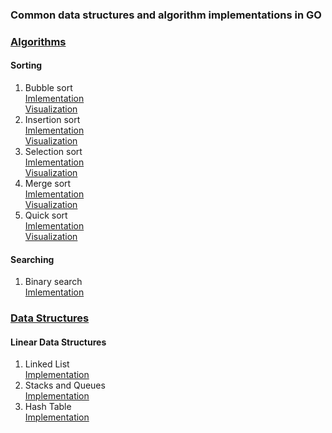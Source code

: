 ### Common data structures and algorithm implementations in GO

### <ins>Algorithms<ins>
#### Sorting

1. Bubble sort
   <br>
   [Imlementation](sorting/bubble.go)
   <br>
   [Visualization](https://www.hackerearth.com/practice/algorithms/sorting/merge-sort/visualize/)
2. Insertion sort
   <br>
   [Imlementation](sorting/insertion.go)
   <br>
   [Visualization](https://www.hackerearth.com/practice/algorithms/sorting/insertion-sort/visualize/)
3. Selection sort
   <br>
   [Imlementation](sorting/selection.go)
   <br>
   [Visualization](https://www.hackerearth.com/practice/algorithms/sorting/selection-sort/visualize/)
4. Merge sort
   <br>
   [Imlementation](sorting/mergesort.go)
   <br>
   [Visualization](https://www.hackerearth.com/practice/algorithms/sorting/merge-sort/visualize/)
5. Quick sort
   <br>
   [Imlementation](sorting/quicksort.go)
   <br>
   [Visualization](https://www.hackerearth.com/practice/algorithms/sorting/quick-sort/visualize/)

#### Searching

1. Binary search
   <br>
   [Imlementation](search/binary.go)

### <ins>Data Structures</ins>

#### Linear Data Structures
      
1. Linked List
   <br>
   [Implementation](data_structures/linear/linked_lists.go)
2. Stacks and Queues
   <br>
   [Implementation](data_structures/linear/stacks_queues.go)
3. Hash Table
   <br>
   [Implementation](data_structures/linear/hash_table.go)
